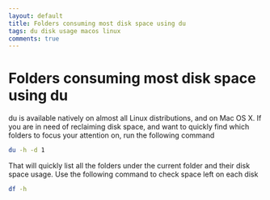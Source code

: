 ```yaml
---
layout: default
title: Folders consuming most disk space using du
tags: du disk usage macos linux
comments: true
---
```

# Folders consuming most disk space using du

du is available natively on almost all Linux distributions, and on Mac OS X. If you are in need of reclaiming disk space, and want to quickly find which folders to focus your attention on, run the following command

```bash
du -h -d 1
```

That will quickly list all the folders under the current folder and their disk space usage. Use the following command to check space left on each disk

```bash
df -h
```
